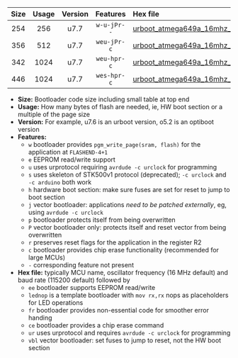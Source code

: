 |Size|Usage|Version|Features|Hex file|
|:-:|:-:|:-:|:-:|:--|
|254|256|u7.7|`w-u-jPr--`|[urboot_atmega649a_16mhz_115200bps_lednop_ur_vbl.hex](https://raw.githubusercontent.com/stefanrueger/urboot.hex/main/mcus/atmega649a/fcpu_16mhz/115200_bps/urboot_atmega649a_16mhz_115200bps_lednop_ur_vbl.hex)|
|356|512|u7.7|`weu-jPr-c`|[urboot_atmega649a_16mhz_115200bps_ee_lednop_fr_ce_ur_vbl.hex](https://raw.githubusercontent.com/stefanrueger/urboot.hex/main/mcus/atmega649a/fcpu_16mhz/115200_bps/urboot_atmega649a_16mhz_115200bps_ee_lednop_fr_ce_ur_vbl.hex)|
|342|1024|u7.7|`weu-hpr-c`|[urboot_atmega649a_16mhz_115200bps_ee_lednop_fr_ce_ur.hex](https://raw.githubusercontent.com/stefanrueger/urboot.hex/main/mcus/atmega649a/fcpu_16mhz/115200_bps/urboot_atmega649a_16mhz_115200bps_ee_lednop_fr_ce_ur.hex)|
|446|1024|u7.7|`wes-hpr-c`|[urboot_atmega649a_16mhz_115200bps_ee_lednop_fr_ce.hex](https://raw.githubusercontent.com/stefanrueger/urboot.hex/main/mcus/atmega649a/fcpu_16mhz/115200_bps/urboot_atmega649a_16mhz_115200bps_ee_lednop_fr_ce.hex)|

- **Size:** Bootloader code size including small table at top end
- **Usage:** How many bytes of flash are needed, ie, HW boot section or a multiple of the page size
- **Version:** For example, u7.6 is an urboot version, o5.2 is an optiboot version
- **Features:**
  + `w` bootloader provides `pgm_write_page(sram, flash)` for the application at `FLASHEND-4+1`
  + `e` EEPROM read/write support
  + `u` uses urprotocol requiring `avrdude -c urclock` for programming
  + `s` uses skeleton of STK500v1 protocol (deprecated); `-c urclock` and `-c arduino` both work
  + `h` hardware boot section: make sure fuses are set for reset to jump to boot section
  + `j` vector bootloader: applications *need to be patched externally*, eg, using `avrdude -c urclock`
  + `p` bootloader protects itself from being overwritten
  + `P` vector bootloader only: protects itself and reset vector from being overwritten
  + `r` preserves reset flags for the application in the register R2
  + `c` bootloader provides chip erase functionality (recommended for large MCUs)
  + `-` corresponding feature not present
- **Hex file:** typically MCU name, oscillator frequency (16 MHz default) and baud rate (115200 default) followed by
  + `ee` bootloader supports EEPROM read/write
  + `lednop` is a template bootloader with `mov rx,rx` nops as placeholders for LED operations
  + `fr` bootloader provides non-essential code for smoother error handing
  + `ce` bootloader provides a chip erase command
  + `ur` uses urprotocol and requires `avrdude -c urclock` for programming
  + `vbl` vector bootloader: set fuses to jump to reset, not the HW boot section

